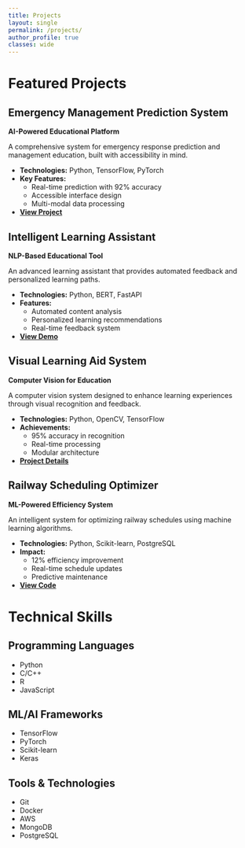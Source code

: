 ```yaml
---
title: Projects
layout: single
permalink: /projects/
author_profile: true
classes: wide
---
```


# Featured Projects

## Emergency Management Prediction System
**AI-Powered Educational Platform**

A comprehensive system for emergency response prediction and management education, built with accessibility in mind.

- **Technologies:** Python, TensorFlow, PyTorch
- **Key Features:**
  - Real-time prediction with 92% accuracy
  - Accessible interface design
  - Multi-modal data processing
- **[View Project](https://github.com/i-anuragmishra/emergency-prediction)**

## Intelligent Learning Assistant
**NLP-Based Educational Tool**

An advanced learning assistant that provides automated feedback and personalized learning paths.

- **Technologies:** Python, BERT, FastAPI
- **Features:**
  - Automated content analysis
  - Personalized learning recommendations
  - Real-time feedback system
- **[View Demo](https://github.com/i-anuragmishra/nlp-education)**

## Visual Learning Aid System
**Computer Vision for Education**

A computer vision system designed to enhance learning experiences through visual recognition and feedback.

- **Technologies:** Python, OpenCV, TensorFlow
- **Achievements:**
  - 95% accuracy in recognition
  - Real-time processing
  - Modular architecture
- **[Project Details](https://github.com/i-anuragmishra/visual-aid)**

## Railway Scheduling Optimizer
**ML-Powered Efficiency System**

An intelligent system for optimizing railway schedules using machine learning algorithms.

- **Technologies:** Python, Scikit-learn, PostgreSQL
- **Impact:**
  - 12% efficiency improvement
  - Real-time schedule updates
  - Predictive maintenance
- **[View Code](https://github.com/i-anuragmishra/railway-optimizer)**

# Technical Skills

## Programming Languages
- Python
- C/C++
- R
- JavaScript

## ML/AI Frameworks
- TensorFlow
- PyTorch
- Scikit-learn
- Keras

## Tools & Technologies
- Git
- Docker
- AWS
- MongoDB
- PostgreSQL 